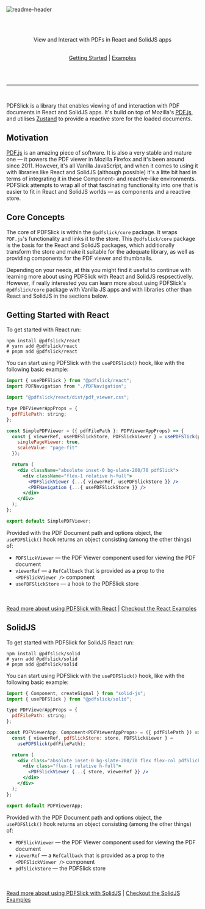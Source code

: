<br><br>

![readme-header](https://pdfslick.dev/pdfslick_logo.svg)

<br><br>
<div align="center">
View and Interact with PDFs in React and SolidJS apps
<br><br>

[Getting Started](https://pdfslick.dev/docs) | [Examples](https://pdfslick.dev/examples)

<br><br>
</div>

---
<br>

PDFSlick is a library that enables viewing of and interaction with PDF documents in React and SolidJS apps.
It's build on top of Mozilla's [PDF.js](https://github.com/mozilla/pdf.js), and utilises [Zustand](https://github.com/pmndrs/zustand) to provide a reactive store for the loaded documents.

## Motivation

[PDF.js](https://github.com/mozilla/pdf.js) is an amazing piece of software. It is also a very stable and mature one — it powers the PDF viewer in Mozilla Firefox and it's been around since 2011. However, it's all Vanilla JavaScript, and when it comes to using it with libraries like React and SolidJS (although possible) it's a litte bit hard in terms of integrating it in these Component- and reactive-like environments. PDFSlick attempts to wrap all of that fascinating functionality into one that is easier to fit in React and SolidJS worlds — as components and a reactive store.

## Core Concepts

The core of PDFSlick is within the `@pdfslick/core` package. It wraps `PDF.js`'s functionality and links it to the store. This `@pdfslick/core` package is the basis for the React and SolidJS packages, which additionally transform the store and make it suitable for the adequate library, as well as providing components for the PDF viewer and thumbnails.

Depending on your needs, at this you might find it useful to continue with learning more about using PDFSlick with React and SolidJS respsectivelly. However, if really interested you can learn more about using PDFSlick's `@pdfslick/core` package with Vanilla JS apps and with libraries other than React and SolidJS in the sections below.

## Getting Started with React

To get started with React run:
```shell
npm install @pdfslick/react
# yarn add @pdfslick/react
# pnpm add @pdfslick/react
```

You can start using PDFSlick with the `usePDFSlick()` hook, like with the following basic example:
```jsx
import { usePDFSlick } from "@pdfslick/react";
import PDFNavigation from "./PDFNavigation";

import "@pdfslick/react/dist/pdf_viewer.css";

type PDFViewerAppProps = {
  pdfFilePath: string;
};

const SimplePDFViewer = ({ pdfFilePath }: PDFViewerAppProps) => {
  const { viewerRef, usePDFSlickStore, PDFSlickViewer } = usePDFSlick(pdfFilePath, {
    singlePageViewer: true,
    scaleValue: "page-fit"
  });

  return (
    <div className="absolute inset-0 bg-slate-200/70 pdfSlick">
      <div className="flex-1 relative h-full">
        <PDFSlickViewer {...{ viewerRef, usePDFSlickStore }} />
        <PDFNavigation {...{ usePDFSlickStore }} />
      </div>
    </div>
  );
};

export default SimplePDFViewer;
```

Provided with the PDF Document path and options object, the `usePDFSlick()` hook returns an object consisting (among the other things) of:
- `PDFSlickViewer` — the PDF Viewer component used for viewing the PDF document
- `viewerRef` — a `RefCallback` that is provided as a prop to the `<PDFSlickViewer />` component
- `usePDFSlickStore` — a hook to the PDFSlick store

<br><br>
[Read more about using PDFSlick with React](https://pdfslick.dev/docs/react) | [Checkout the React Examples](./apps/web/examples)

## SolidJS

To get started with PDFSlick for SolidJS React run:
```shell
npm install @pdfslick/solid
# yarn add @pdfslick/solid
# pnpm add @pdfslick/solid
```

You can start using PDFSlick with the `usePDFSlick()` hook, like with the following basic example:
```jsx
import { Component, createSignal } from "solid-js";
import { usePDFSlick } from "@pdfslick/solid";

type PDFViewerAppProps = {
  pdfFilePath: string;
};

const PDFViewerApp: Component<PDFViewerAppProps> = ({ pdfFilePath }) => {
  const { viewerRef, pdfSlickStore: store, PDFSlickViewer } =
    usePDFSlick(pdfFilePath);

  return (
    <div class="absolute inset-0 bg-slate-200/70 flex flex-col pdfSlick">
      <div class="flex-1 relative h-full">
        <PDFSlickViewer {...{ store, viewerRef }} />
      </div>
    </div>
  );
};

export default PDFViewerApp;
```

Provided with the PDF Document path and options object, the `usePDFSlick()` hook returns an object consisting (among the other things) of:
- `PDFSlickViewer` — the PDF Viewer component used for viewing the PDF document
- `viewerRef` — a `RefCallback` that is provided as a prop to the `<PDFSlickViewer />` component
- `pdfSlickStore` — the PDFSlick store

<br><br>
[Read more about using PDFSlick with SolidJS](https://pdfslick.dev/docs/solid) | [Checkout the SolidJS Examples](./apps/solidweb/src/examples)

